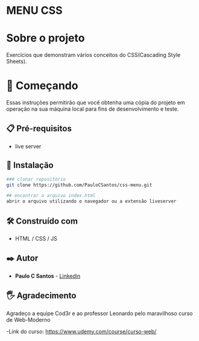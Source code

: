 # MENU CSS

# Sobre o projeto

Exercícios que demonstram vários conceitos do CSS(Cascading Style Sheets).

# 🚀 Começando

Essas instruções permitirão que você obtenha uma cópia do projeto em operação na sua máquina local para fins de desenvolvimento e teste.

## 📋 Pré-requisitos

- live server

## 🔧 Instalação

``` bash
### clonar repositório
git clone https://github.com/PauloCSantos/css-menu.git

## encontrar o arquivo index.html 
abrir o arquivo utilizando o navegador ou a extensão liveserver

```
## 🛠️ Construído com

- HTML / CSS / JS

## ✒️ Autor

* **Paulo C Santos** - [Linkedin](https://www.linkedin.com/in/paulocsantos1995/)

## 🖐️ Agradecimento

Agradeço a equipe Cod3r e ao professor Leonardo pelo maravilhoso curso de Web-Moderno 

-Link do curso: https://www.udemy.com/course/curso-web/

